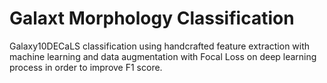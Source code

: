 # Galaxt Morphology Classification
Galaxy10DECaLS classification using handcrafted feature extraction with machine learning and data augmentation with Focal Loss on deep learning process in order to improve F1 score.
